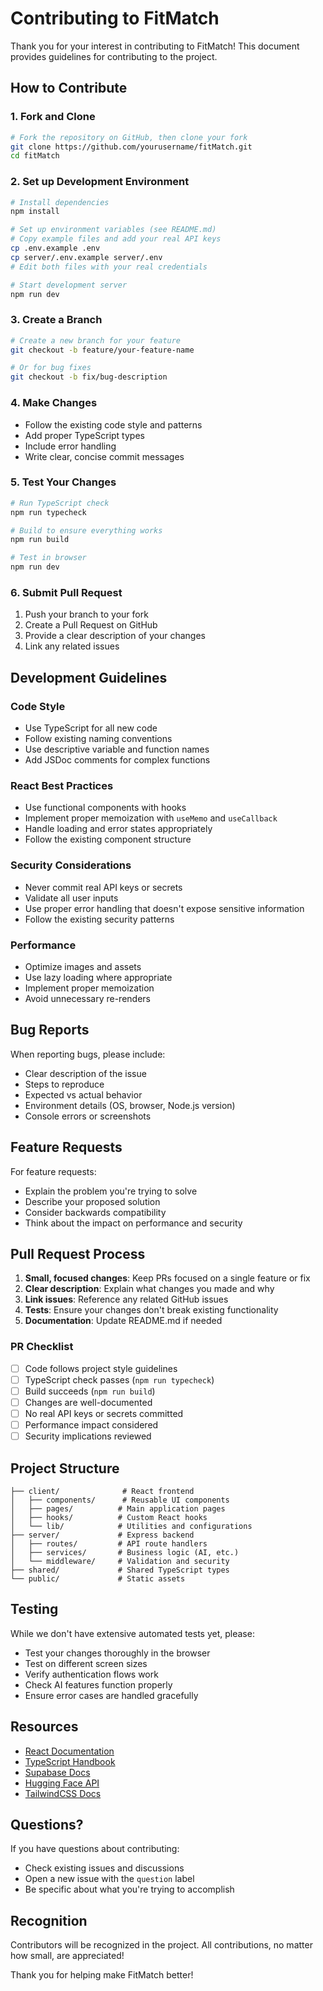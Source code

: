 # Contributing to FitMatch

Thank you for your interest in contributing to FitMatch! This document provides guidelines for contributing to the project.

## How to Contribute

### 1. Fork and Clone
```bash
# Fork the repository on GitHub, then clone your fork
git clone https://github.com/yourusername/fitMatch.git
cd fitMatch
```

### 2. Set up Development Environment
```bash
# Install dependencies
npm install

# Set up environment variables (see README.md)
# Copy example files and add your real API keys
cp .env.example .env
cp server/.env.example server/.env
# Edit both files with your real credentials

# Start development server
npm run dev
```

### 3. Create a Branch
```bash
# Create a new branch for your feature
git checkout -b feature/your-feature-name

# Or for bug fixes
git checkout -b fix/bug-description
```

### 4. Make Changes
- Follow the existing code style and patterns
- Add proper TypeScript types
- Include error handling
- Write clear, concise commit messages

### 5. Test Your Changes
```bash
# Run TypeScript check
npm run typecheck

# Build to ensure everything works
npm run build

# Test in browser
npm run dev
```

### 6. Submit Pull Request
1. Push your branch to your fork
2. Create a Pull Request on GitHub
3. Provide a clear description of your changes
4. Link any related issues

## Development Guidelines

### Code Style
- Use TypeScript for all new code
- Follow existing naming conventions
- Use descriptive variable and function names
- Add JSDoc comments for complex functions

### React Best Practices
- Use functional components with hooks
- Implement proper memoization with `useMemo` and `useCallback`
- Handle loading and error states appropriately
- Follow the existing component structure

### Security Considerations
- Never commit real API keys or secrets
- Validate all user inputs
- Use proper error handling that doesn't expose sensitive information
- Follow the existing security patterns

### Performance
- Optimize images and assets
- Use lazy loading where appropriate
- Implement proper memoization
- Avoid unnecessary re-renders

## Bug Reports

When reporting bugs, please include:
- Clear description of the issue
- Steps to reproduce
- Expected vs actual behavior
- Environment details (OS, browser, Node.js version)
- Console errors or screenshots

## Feature Requests

For feature requests:
- Explain the problem you're trying to solve
- Describe your proposed solution
- Consider backwards compatibility
- Think about the impact on performance and security

## Pull Request Process

1. **Small, focused changes**: Keep PRs focused on a single feature or fix
2. **Clear description**: Explain what changes you made and why
3. **Link issues**: Reference any related GitHub issues
4. **Tests**: Ensure your changes don't break existing functionality
5. **Documentation**: Update README.md if needed

### PR Checklist
- [ ] Code follows project style guidelines
- [ ] TypeScript check passes (`npm run typecheck`)
- [ ] Build succeeds (`npm run build`)
- [ ] Changes are well-documented
- [ ] No real API keys or secrets committed
- [ ] Performance impact considered
- [ ] Security implications reviewed

## Project Structure

```
├── client/              # React frontend
│   ├── components/      # Reusable UI components
│   ├── pages/          # Main application pages
│   ├── hooks/          # Custom React hooks
│   └── lib/            # Utilities and configurations
├── server/             # Express backend
│   ├── routes/         # API route handlers
│   ├── services/       # Business logic (AI, etc.)
│   └── middleware/     # Validation and security
├── shared/             # Shared TypeScript types
└── public/             # Static assets
```

## Testing

While we don't have extensive automated tests yet, please:
- Test your changes thoroughly in the browser
- Test on different screen sizes
- Verify authentication flows work
- Check AI features function properly
- Ensure error cases are handled gracefully

## Resources

- [React Documentation](https://react.dev/)
- [TypeScript Handbook](https://www.typescriptlang.org/docs/)
- [Supabase Docs](https://supabase.com/docs)
- [Hugging Face API](https://huggingface.co/docs/api-inference/index)
- [TailwindCSS Docs](https://tailwindcss.com/docs)

## Questions?

If you have questions about contributing:
- Check existing issues and discussions
- Open a new issue with the `question` label
- Be specific about what you're trying to accomplish

## Recognition

Contributors will be recognized in the project. All contributions, no matter how small, are appreciated!

Thank you for helping make FitMatch better!
